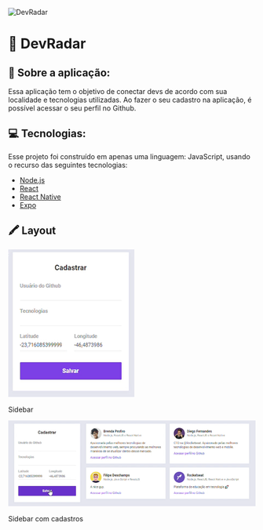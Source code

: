 ![DevRadar](https://github.com/Rocketseat/semana-omnistack-10/blob/master/.github/devradar.svg)

# 📡 DevRadar


## 🚀 Sobre a aplicação:

Essa aplicação tem o objetivo de conectar devs de acordo com sua localidade e tecnologias utilizadas. Ao fazer o seu cadastro na aplicação, é possível acessar o seu perfil no Github.

## 💻 Tecnologias:

Esse projeto foi construído em apenas uma linguagem: JavaScript, usando o recurso das seguintes tecnologias:

-   [Node.js](https://nodejs.org/en/)
-   [React](https://reactjs.org/)
-   [React Native](https://facebook.github.io/react-native/)
-   [Expo](https://expo.io/)



## 🖍 Layout

![DR](https://github.com/bprofiro/assets/blob/master/dev.png)


Sidebar


![DR](https://github.com/bprofiro/assets/blob/master/dev1.png)


Sidebar com cadastros
